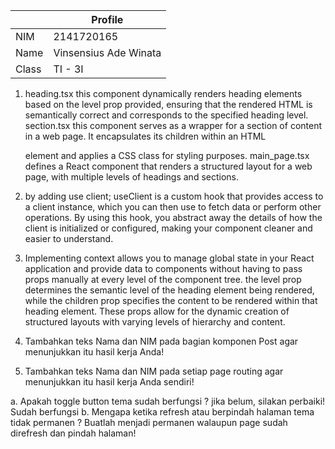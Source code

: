 |  | Profile |
|--|--|
| NIM |  2141720165|
| Name | Vinsensius Ade Winata|
| Class | TI - 3I |


1. heading.tsx  this component dynamically renders heading elements based on the level prop provided, ensuring that the rendered HTML is semantically correct and corresponds to the specified heading level.
section.tsx this component serves as a wrapper for a section of content in a web page. It encapsulates its children within an HTML <section> element and applies a CSS class for styling purposes.
main_page.tsx  defines a React component that renders a structured layout for a web page, with multiple levels of headings and sections.

2. by adding use client; useClient is a custom hook that provides access to a client instance, which you can then use to fetch data or perform other operations. By using this hook, you abstract away the details of how the client is initialized or configured, making your component cleaner and easier to understand.

3. Implementing context allows you to manage global state in your React application and provide data to components without having to pass props manually at every level of the component tree.
the level prop determines the semantic level of the heading element being rendered, while the children prop specifies the content to be rendered within that heading element. These props allow for the dynamic creation of structured layouts with varying levels of hierarchy and content.

4. Tambahkan teks Nama dan NIM pada bagian komponen Post agar menunjukkan itu hasil kerja Anda!

5. Tambahkan teks Nama dan NIM pada setiap page routing agar menunjukkan itu hasil kerja Anda sendiri!

a. Apakah toggle button tema sudah berfungsi ? jika belum, silakan perbaiki!
Sudah berfungsi
b. Mengapa ketika refresh atau berpindah halaman tema tidak permanen ? Buatlah menjadi permanen walaupun page sudah direfresh dan pindah halaman!

